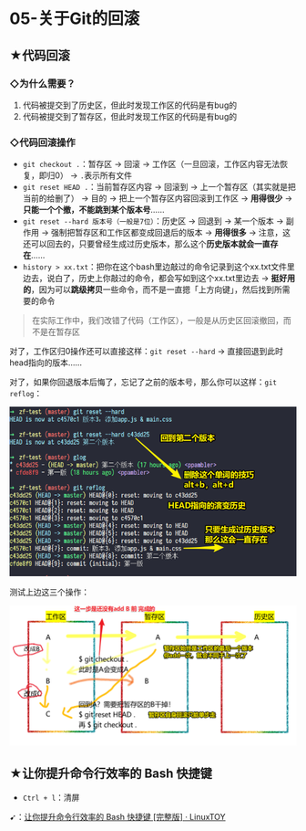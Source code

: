 # 05-关于Git的回滚

## ★代码回滚

### ◇为什么需要？

1. 代码被提交到了历史区，但此时发现工作区的代码是有bug的
2. 代码被提交到了暂存区，但此时发现工作区的代码是有bug的

### ◇代码回滚操作

- `git checkout .`：暂存区 -> 回滚 -> 工作区（一旦回滚，工作区内容无法恢复，即归0） -> `.`表示所有文件
- `git reset HEAD .`：当前暂存区内容 -> 回滚到 -> 上一个暂存区（其实就是把当前的给删了） -> 目的 -> 把上一个暂存区内容回滚到工作区 -> **用得很少** -> **只能一个个撤，不能跳到某个版本号**……
- `git reset --hard 版本号（一般是7位）`：历史区 -> 回退到 -> 某一个版本 -> 副作用 -> 强制把暂存区和工作区都变成回退后的版本 -> **用得很多** -> 注意，这还可以回去的，只要曾经生成过历史版本，那么这个**历史版本就会一直存在**……
- `history > xx.txt`：把你在这个bash里边敲过的命令记录到这个xx.txt文件里边去，说白了，历史上你敲过的命令，都会写如到这个xx.txt里边去 -> **挺好用的**，因为可以**跳级拷贝**一些命令，而不是一直摁「上方向键」，然后找到所需要的命令

> 在实际工作中，我们改错了代码（工作区），一般是从历史区回滚撤回，而不是在暂存区

对了，工作区归0操作还可以直接这样：`git reset --hard` -> 直接回退到此时head指向的版本……

对了，如果你回退版本后悔了，忘记了之前的版本号，那么你可以这样：`git reflog`：

![忘记版本号](assets/img/2020-05-14-17-21-24.png)

测试上边这三个操作：

![回滚操作](assets/img/2020-05-14-17-27-47.png)

## ★让你提升命令行效率的 Bash 快捷键

- `Ctrl + l`：清屏

➹：[让你提升命令行效率的 Bash 快捷键 [完整版] · LinuxTOY](https://linuxtoy.org/archives/bash-shortcuts.html)







